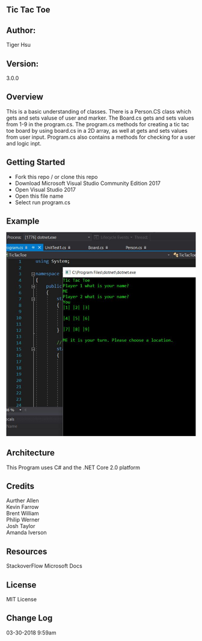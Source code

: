 ## Tic Tac Toe

## Author:
Tiger Hsu

## Version:
3.0.0 

## Overview
This is a basic understanding of classes. There is a Person.CS class which gets and sets valuse of user and marker.
The Board.cs gets and sets values from 1-9 in the program.cs. The program.cs methods for creating a tic tac toe board by using board.cs
in a 2D array, as well at gets and sets values from user input. Program.cs also contains a methods for checking for a user and logic
inpt.

## Getting Started
- Fork this repo / or clone this repo
- Download Microsoft Visual Studio Community Edition 2017
- Open Visual Studio 2017
- Open this file name 
- Select run program.cs

## Example

![alt text](/TicTacToe/TicTac.JPG)

<!-- Show them what looks like and how how to use the application.  -->

## Architecture
This  Program uses C# and the .NET Core 2.0 platform

## Credits
Aurther Allen <br>
Kevin Farrow <br>
Brent William <br>
Philip Werner <br>
Josh Taylor <br>
Amanda Iverson <br>

## Resources
StackoverFlow
Microsoft Docs

## License
MIT License

## Change Log

03-30-2018 9:59am 

